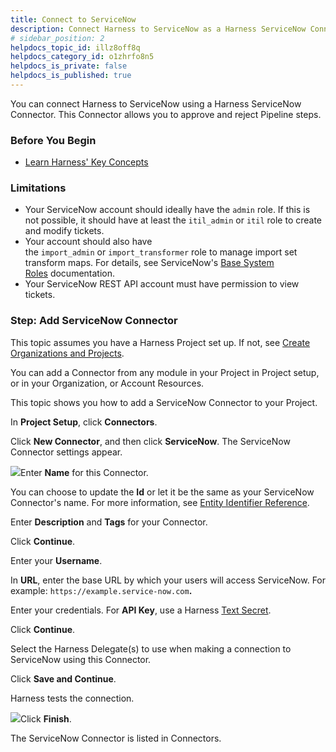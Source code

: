 ```yaml
---
title: Connect to ServiceNow
description: Connect Harness to ServiceNow as a Harness ServiceNow Connector.
# sidebar_position: 2
helpdocs_topic_id: illz8off8q
helpdocs_category_id: o1zhrfo8n5
helpdocs_is_private: false
helpdocs_is_published: true
---
```


You can connect Harness to ServiceNow using a Harness ServiceNow Connector. This Connector allows you to approve and reject Pipeline steps.

### Before You Begin

* [Learn Harness' Key Concepts](/article/hv2758ro4e-learn-harness-key-concepts)

### Limitations

* Your ServiceNow account should ideally have the `admin` role. If this is not possible, it should have at least the `itil_admin` or `itil` role to create and modify tickets.
* Your account should also have the `import_admin` or `import_transformer` role to manage import set transform maps. For details, see ServiceNow's [Base System Roles](https://docs.servicenow.com/bundle/newyork-platform-administration/page/administer/roles/reference/r_BaseSystemRoles.html) documentation.
* Your ServiceNow REST API account must have permission to view tickets.

### Step: Add ServiceNow Connector

This topic assumes you have a Harness Project set up. If not, see [Create Organizations and Projects](/article/36fw2u92i4-create-an-organization).

You can add a Connector from any module in your Project in Project setup, or in your Organization, or Account Resources.

This topic shows you how to add a ServiceNow Connector to your Project.

In **Project Setup**, click **Connectors**.

Click **New Connector**, and then click **ServiceNow**. The ServiceNow Connector settings appear.

![](https://files.helpdocs.io/i5nl071jo5/articles/illz8off8q/1639132495502/screenshot-2021-12-10-at-4-04-20-pm.png)Enter **Name** for this Connector.

You can choose to update the **Id** or let it be the same as your ServiceNow Connector's name. For more information, see [Entity Identifier Reference](/article/li0my8tcz3-entity-identifier-reference).

Enter **Description** and **Tags** for your Connector.

Click **Continue**.

Enter your **Username**.

In **URL**, enter the base URL by which your users will access ServiceNow. For example: `https://example.service-now.com`**.**

Enter your credentials. For **API Key**, use a Harness [Text Secret](/article/osfw70e59c-add-use-text-secrets). 

Click **Continue**.

Select the Harness Delegate(s) to use when making a connection to ServiceNow using this Connector.

Click **Save and Continue**.

Harness tests the connection.

![](https://files.helpdocs.io/i5nl071jo5/articles/illz8off8q/1639414877788/screenshot-2021-12-13-at-10-30-31-pm.png)Click **Finish**.

The ServiceNow Connector is listed in Connectors.

